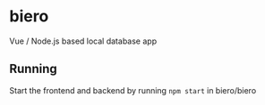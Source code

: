# biero
Vue / Node.js based local database app

## Running
Start the frontend and backend by running `npm start` in biero/biero
